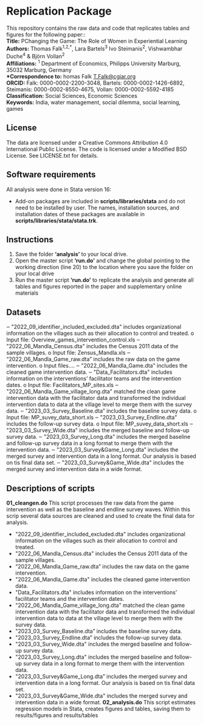# Replication Package
This repository contains the raw data and code that replicates tables and figures for the following paper:: <br>
__Title:__ PChanging the Game: The Role of Women in Experiential Learning  <br>
__Authors:__ Thomas Falk<sup>1,2,*</sup>, Lara Bartels<sup>3</sup> Ivo Steimanis<sup>2</sup>, Vishwambhar Duche<sup>4</sup> & Björn Vollan<sup>2</sup> <br>
__Affiliations:__ <sup>1</sup> Department of Economics, Philipps University Marburg, 35032 Marburg, Germany <br>
__*Correspondence to:__ homas Falk T.Falk@cgiar.org <br>
__ORCID:__ Falk: 0000-0002-2200-3048, Bartels: 0000-0002-1426-6892, Steimanis: 0000-0002-8550-4675, Vollan: 0000-0002-5592-4185 <br>
__Classification:__ Social Sciences, Economic Sciences <br>
__Keywords:__ India, water management, social dilemma, social learning, games <br>

## License
The data are licensed under a Creative Commons Attribution 4.0 International Public License. The code is licensed under a Modified BSD License. See LICENSE.txt for details.

## Software requirements
All analysis were done in Stata version 16:
- Add-on packages are included in __scripts/libraries/stata__ and do not need to be installed by user. The names, installation sources, and installation dates of these packages are available in __scripts/libraries/stata/stata.trk__.

## Instructions
1.	Save the folder __‘analysis’__ to your local drive.
2.	Open the master script __‘run.do’__ and change the global pointing to the working direction (line 20) to the location where you save the folder on your local drive 
3.	Run the master script __‘run.do’__  to replicate the analysis and generate all tables and figures reported in the paper and supplementary online materials

## Datasets
‒	"2022_09_identifier_included_excluded.dta" includes organizational information on the villages such as their allocation to control and treated.
o	Input file: Overview_games_intervention_control.xls
‒	"2022_06_Mandla_Census.dta" includes the Census 2011 data of the sample villages.
o	Input file: Zensus_Mandla.xls
‒	“2022_06_Mandla_Game_raw.dta” includes the raw data on the game intervention.
o	Input files…. 
‒	"2022_06_Mandla_Game.dta" includes the cleaned game intervention data.
‒	"Data_Facilitators.dta" includes information on the interventions’ facilitator teams and the intervention dates. 
o	Input file: Facilitators_MP_sites.xls
‒	"2022_06_Mandla_Game_village_long.dta" matched the clean game intervention data with the facilitator data and transformed the individual intervention data to data at the village level to merge them with the survey data.
‒	"2023_03_Survey_Baseline.dta” includes the baseline survey data.
o	Input file: MP_suvey_data_short.xls
‒	"2023_03_Survey_Endline.dta” includes the follow-up survey data.
o	Input file: MP_suvey_data_short.xls
‒	"2023_03_Survey_Wide.dta" includes the merged baseline and follow-up survey data.
‒	"2023_03_Survey_Long.dta" includes the merged baseline and follow-up survey data in a long format to merge them with the intervention data.
‒	"2023_03_Survey&Game_Long.dta” includes the merged survey and intervention data in a long format. Our analysis is based on tis final data set. 
‒	"2023_03_Survey&Game_Wide.dta" includes the merged survey and intervention data in a wide format.


## Descriptions of scripts
__01_cleangen.do__
This script processes the raw data from the game intervention as well as the baseline and endline survey waves. Within this scrip several data sources are cleaned and used to create the final data for analysis.
-	"2022_09_identifier_included_excluded.dta" includes organizational information on the villages such as their allocation to control and treated.
-	"2022_06_Mandla_Census.dta" includes the Census 2011 data of the sample villages.
-	“2022_06_Mandla_Game_raw.dta” includes the raw data on the game intervention.
-	"2022_06_Mandla_Game.dta" includes the cleaned game intervention data.
-	"Data_Facilitators.dta" includes information on the interventions’ facilitator teams and the intervention dates. 
-	"2022_06_Mandla_Game_village_long.dta" matched the clean game intervention data with the facilitator data and transformed the individual intervention data to data at the village level to merge them with the survey data.
-	"2023_03_Survey_Baseline.dta” includes the baseline survey data.
-	"2023_03_Survey_Endline.dta” includes the follow-up survey data.
-	"2023_03_Survey_Wide.dta" includes the merged baseline and follow-up survey data.
-	"2023_03_Survey_Long.dta" includes the merged baseline and follow-up survey data in a long format to merge them with the intervention data.
-	"2023_03_Survey&Game_Long.dta” includes the merged survey and intervention data in a long format. Our analysis is based on tis final data set. 
-	"2023_03_Survey&Game_Wide.dta" includes the merged survey and intervention data in a wide format.
__02_analysis.do__
This script estimates regression models in Stata, creates figures and tables, saving them to results/figures and results/tables



